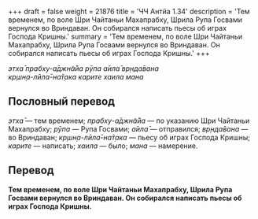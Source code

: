 +++
draft = false
weight = 21876
title = 'ЧЧ Антйа 1.34'
description = 'Тем временем, по воле Шри Чайтаньи Махапрабху, Шрила Рупа Госвами вернулся во Вриндаван. Он собирался написать пьесы об играх Господа Кришны.'
summary = 'Тем временем, по воле Шри Чайтаньи Махапрабху, Шрила Рупа Госвами вернулся во Вриндаван. Он собирался написать пьесы об играх Господа Кришны.'
+++

_этха̄ прабху-а̄джн̃а̄йа рӯпа а̄ила̄ вр̣нда̄вана  
кр̣шн̣а-лӣла̄-на̄т̣ака карите хаила мана_

## Пословный перевод

_этха̄_ — тем временем; _прабху_\-_а̄джн̃а̄йа_ — по указанию Шри Чайтаньи Махапрабху; _рӯпа_ — Рупа Госвами; _а̄ила̄_ — отправился; _вр̣нда̄вана_ — во Вриндаван; _кр̣шн̣а_\-_лӣла̄_\-_на̄т̣ака_ — пьесу об играх Господа Кришны; _карите_ — написать; _хаила_ — было; _мана_ — намерение.

## Перевод

**Тем временем, по воле Шри Чайтаньи Махапрабху, Шрила Рупа Госвами вернулся во Вриндаван. Он собирался написать пьесы об играх Господа Кришны.**
